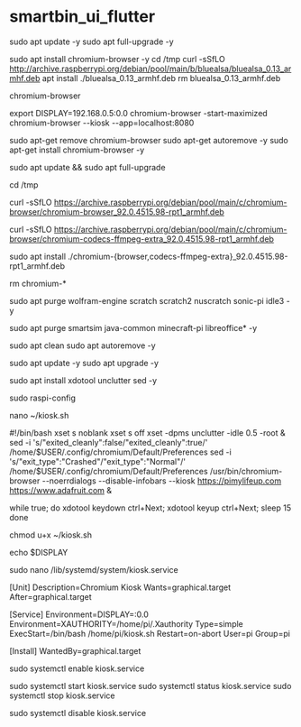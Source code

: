 # smartbin_ui_flutter

sudo apt update -y
sudo apt full-upgrade -y

sudo apt install chromium-browser -y
cd /tmp
curl -sSfLO http://archive.raspberrypi.org/debian/pool/main/b/bluealsa/bluealsa_0.13_armhf.deb
apt install ./bluealsa_0.13_armhf.deb
rm bluealsa_0.13_armhf.deb

chromium-browser

export DISPLAY=192.168.0.5:0.0
chromium-browser -start-maximized
chromium-browser --kiosk --app=localhost:8080

sudo apt-get remove chromium-browser
sudo apt-get autoremove -y
sudo apt-get install chromium-browser -y

sudo apt update && sudo apt full-upgrade

<!-- sudo apt purge --autoremove chromium-browser -y
sudo apt install chromium -y -->

cd /tmp

curl -sSfLO https://archive.raspberrypi.org/debian/pool/main/c/chromium-browser/chromium-browser_92.0.4515.98-rpt1_armhf.deb

curl -sSfLO https://archive.raspberrypi.org/debian/pool/main/c/chromium-browser/chromium-codecs-ffmpeg-extra_92.0.4515.98-rpt1_armhf.deb

sudo apt install ./chromium-{browser,codecs-ffmpeg-extra}_92.0.4515.98-rpt1_armhf.deb

rm chromium-*





<!-- pi chrome -->
sudo apt purge wolfram-engine scratch scratch2 nuscratch sonic-pi idle3 -y

sudo apt purge smartsim java-common minecraft-pi libreoffice* -y

sudo apt clean
sudo apt autoremove -y

sudo apt update -y
sudo apt upgrade -y

sudo apt install xdotool unclutter sed -y

sudo raspi-config

nano ~/kiosk.sh

#!/bin/bash
xset s noblank
xset s off
xset -dpms
unclutter -idle 0.5 -root &
sed -i 's/"exited_cleanly":false/"exited_cleanly":true/' /home/$USER/.config/chromium/Default/Preferences
sed -i 's/"exit_type":"Crashed"/"exit_type":"Normal"/' /home/$USER/.config/chromium/Default/Preferences
/usr/bin/chromium-browser --noerrdialogs --disable-infobars --kiosk https://pimylifeup.com https://www.adafruit.com &

while true; do
         xdotool keydown ctrl+Next; xdotool keyup ctrl+Next;
      sleep 15
done


chmod u+x ~/kiosk.sh

echo $DISPLAY

sudo nano /lib/systemd/system/kiosk.service

[Unit]
Description=Chromium Kiosk
Wants=graphical.target
After=graphical.target

[Service]
Environment=DISPLAY=:0.0
Environment=XAUTHORITY=/home/pi/.Xauthority
Type=simple
ExecStart=/bin/bash /home/pi/kiosk.sh
Restart=on-abort
User=pi
Group=pi

[Install]
WantedBy=graphical.target


sudo systemctl enable kiosk.service

sudo systemctl start kiosk.service
sudo systemctl status kiosk.service
sudo systemctl stop kiosk.service

sudo systemctl disable kiosk.service